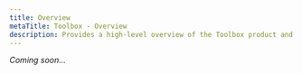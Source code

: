 ```yaml
---
title: Overview
metaTitle: Toolbox - Overview
description: Provides a high-level overview of the Toolbox product and what it includes.
---
```


_Coming soon..._
